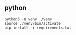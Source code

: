 ## python

```
python3 -m venv ./venv
source ./venv/bin/activate
pip install -r requirements.txt
```